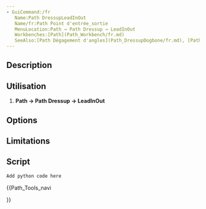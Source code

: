 ```yaml
---
- GuiCommand:/fr
   Name:Path DressupLeadInOut
   Name/fr:Path Point d'entrée_sortie
   MenuLocation:Path → Path Dressup → LeadInOut
   Workbenches:[Path](Path_Workbench/fr.md)
   SeeAlso:[Path Dégagement d'angles](Path_DressupDogbone/fr.md), [Path Languettes de maintien](Path_DressupTag/fr.md), [Path Rampe d'entrée](Path_DressupRampEntry/fr.md), [Path Habillage pour lame rotative](Path_DressupDragKnife/fr.md)
---
```


## Description

## Utilisation

1.  
    **Path → Path Dressup → LeadInOut**
    

## Options

## Limitations

## Script


```python
Add python code here
```





{{Path_Tools_navi

}} 
